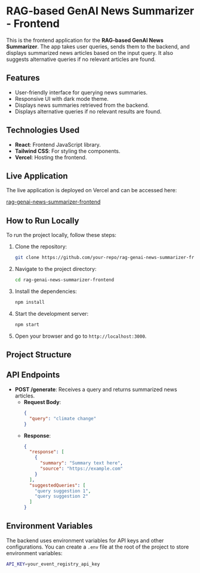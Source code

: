 # RAG-based GenAI News Summarizer - Frontend

This is the frontend application for the **RAG-based GenAI News Summarizer**. The app takes user queries, sends them to the backend, and displays summarized news articles based on the input query. It also suggests alternative queries if no relevant articles are found.

## Features

- User-friendly interface for querying news summaries.
- Responsive UI with dark mode theme.
- Displays news summaries retrieved from the backend.
- Displays alternative queries if no relevant results are found.

## Technologies Used

- **React**: Frontend JavaScript library.
- **Tailwind CSS**: For styling the components.
- **Vercel**: Hosting the frontend.

## Live Application

The live application is deployed on Vercel and can be accessed here:

[rag-genai-news-summarizer-frontend](https://rag-genai-news-summarizer-frontend.vercel.app)

## How to Run Locally

To run the project locally, follow these steps:

1. Clone the repository:

    ```bash
    git clone https://github.com/your-repo/rag-genai-news-summarizer-frontend.git
    ```

2. Navigate to the project directory:

    ```bash
    cd rag-genai-news-summarizer-frontend
    ```

3. Install the dependencies:

    ```bash
    npm install
    ```

4. Start the development server:

    ```bash
    npm start
    ```

5. Open your browser and go to `http://localhost:3000`.

## Project Structure

## API Endpoints

- **POST /generate**: Receives a query and returns summarized news articles.
  - **Request Body**:
    ```json
    {
      "query": "climate change"
    }
    ```
  - **Response**:
    ```json
    {
      "response": [
        {
          "summary": "Summary text here",
          "source": "https://example.com"
        }
      ],
      "suggestedQueries": [
        "query suggestion 1",
        "query suggestion 2"
      ]
    }
    ```

## Environment Variables

The backend uses environment variables for API keys and other configurations. You can create a `.env` file at the root of the project to store environment variables:

```bash
API_KEY=your_event_registry_api_key

